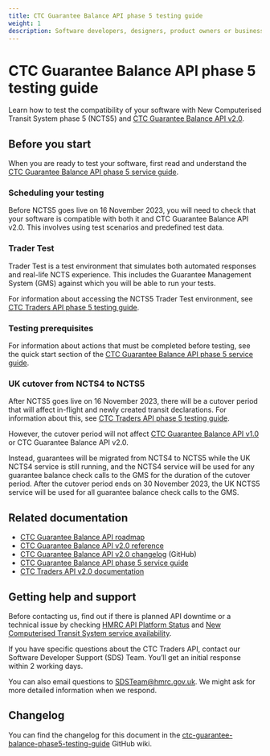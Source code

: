 ```yaml
---
title: CTC Guarantee Balance API phase 5 testing guide
weight: 1
description: Software developers, designers, product owners or business analysts. Verify the compatibility of your software with CTC Guarantee Balance API and learn how to test your application in our sandbox environment.
---
```


# CTC Guarantee Balance API phase 5 testing guide

Learn how to test the compatibility of your software with New Computerised Transit System phase 5 (NCTS5) and [CTC Guarantee Balance API v2.0](/api-documentation/docs/api/service/common-transit-convention-guarantee-balance/2.0).

## Before you start

When you are ready to test your software, first read and understand the [CTC Guarantee Balance API phase 5 service guide](https://developer.service.hmrc.gov.uk/guides/ctc-guarantee-balance-phase5-service-guide/).

### Scheduling your testing

Before NCTS5 goes live on 16 November 2023, you will need to check that your software is compatible with both it and CTC Guarantee Balance API v2.0. This involves using test scenarios and predefined test data.

### Trader Test

Trader Test is a test environment that simulates both automated responses and real-life NCTS experience. This includes the Guarantee Management System (GMS) against which you will be able to run your tests.

For information about accessing the NCTS5 Trader Test environment, see [CTC Traders API phase 5 testing guide](/guides/ctc-traders-phase5-testing-guide/#accessing-trader-test). 

### Testing prerequisites

For information about actions that must be completed before testing, see the quick start section of the [CTC Guarantee Balance API phase 5 service guide](/guides/ctc-guarantee-balance-phase5-service-guide/#quick-start).

### UK cutover from NCTS4 to NCTS5

After NCTS5 goes live on 16 November 2023, there will be a cutover period that will affect in-flight and newly created transit declarations. For information about this, see [CTC Traders API phase 5 testing guide](/guides/ctc-traders-phase5-testing-guide/#uk-cutover-from-ncts4-to-ncts5).

However, the cutover period will not affect [CTC Guarantee Balance API v1.0](/api-documentation/docs/api/service/common-transit-convention-guarantee-balance/1.0) or CTC Guarantee Balance API v2.0.

Instead, guarantees will be migrated from NCTS4 to NCTS5 while the UK NCTS4 service is still running, and the NCTS4 service will be used for any guarantee balance check calls to the GMS for the duration of the cutover period. After the cutover period ends on 30 November 2023, the UK NCTS5 service will be used for all guarantee balance check calls to the GMS.

## Related documentation

- [CTC Guarantee Balance API roadmap](/roadmaps/ctc-guarantee-balance-roadmap/)
- [CTC Guarantee Balance API v2.0 reference](/api-documentation/docs/api/service/common-transit-convention-guarantee-balance/2.0)
- [CTC Guarantee Balance API v2.0 changelog](https://github.com/hmrc/common-transit-convention-guarantee-balance/wiki/CTC-Guarantee-Balance-API-v2.0-changelog) (GitHub)
- [CTC Guarantee Balance API phase 5 service guide](/guides/ctc-guarantee-balance-phase5-service-guide/)
- [CTC Traders API v2.0 documentation](/api-documentation/docs/api/service/common-transit-convention-traders/2.0)

## Getting help and support

Before contacting us, find out if there is planned API downtime or a technical issue by checking [HMRC API Platform Status](https://api-platform-status.production.tax.service.gov.uk/) and [New Computerised Transit System service availability](https://www.gov.uk/guidance/new-computerised-transit-system-service-availability).

If you have specific questions about the CTC Traders API, contact our Software Developer Support (SDS) Team. You’ll get an initial response within 2 working days.

You can also email questions to [SDSTeam@hmrc.gov.uk](mailto:SDSTeam@hmrc.gov.uk). We might ask for more detailed information when we respond.

## Changelog

You can find the changelog for this document in the [ctc-guarantee-balance-phase5-testing-guide](https://github.com/hmrc/ctc-guarantee-balance-phase5-testing-guide/wiki) GitHub wiki.
